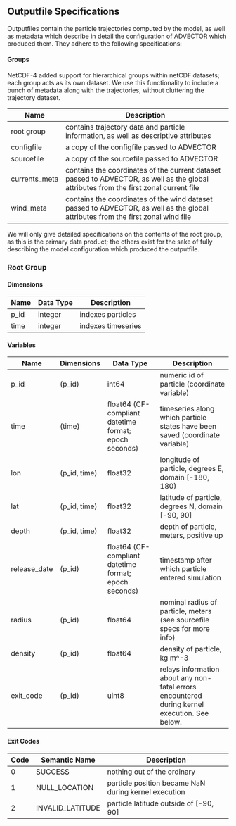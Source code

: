 ## Outputfile Specifications
Outputfiles contain the particle trajectories computed by the model, as well as metadata which describe in detail the configuration of ADVECTOR which produced them.  They adhere to the following specifications:

#### Groups
NetCDF-4 added support for hierarchical groups within netCDF datasets; each group acts as its own dataset.  We use this functionality to include a bunch of metadata along with the trajectories, without cluttering the trajectory dataset.

| Name | Description |
| --- | --- |
| root group | contains trajectory data and particle information, as well as descriptive attributes |
| configfile | a copy of the configfile passed to ADVECTOR |
| sourcefile | a copy of the sourcefile passed to ADVECTOR |
| currents_meta | contains the coordinates of the current dataset passed to ADVECTOR, as well as the global attributes from the first zonal current file |
| wind_meta | contains the coordinates of the wind dataset passed to ADVECTOR, as well as the global attributes from the first zonal wind file |

We will only give detailed specifications on the contents of the root group, as this is the primary data product; the others exist for the sake of fully describing the model configuration which produced the outputfile.

### Root Group

#### Dimensions

| Name | Data Type | Description |
| --- | --- | --- |
| p_id | integer | indexes particles |
| time | integer | indexes timeseries |

#### Variables

| Name | Dimensions | Data Type | Description |
| --- | --- | --- | --- |
| p_id | (p_id) | int64 | numeric id of particle (coordinate variable) |
| time | (time) | float64 (CF-compliant datetime format; epoch seconds) | timeseries along which particle states have been saved (coordinate variable) |
| lon | (p_id, time) | float32 | longitude of particle, degrees E, domain [-180, 180) |
| lat | (p_id, time) | float32 | latitude of particle, degrees N, domain [-90, 90] |
| depth | (p_id, time) | float32 | depth of particle, meters, positive up |
| release_date | (p_id) | float64 (CF-compliant datetime format; epoch seconds) | timestamp after which particle entered simulation |
| radius | (p_id) | float64 | nominal radius of particle, meters (see sourcefile specs for more info) |
| density | (p_id) | float64 | density of particle, kg m^-3 |
| exit_code | (p_id) | uint8 | relays information about any non-fatal errors encountered during kernel execution. See below. |

#### Exit Codes

| Code | Semantic Name | Description |
| --- | --- | --- |
| 0 | SUCCESS | nothing out of the ordinary |
| 1 | NULL_LOCATION | particle position became NaN during kernel execution |
| 2 | INVALID_LATITUDE | particle latitude outside of [-90, 90] |
